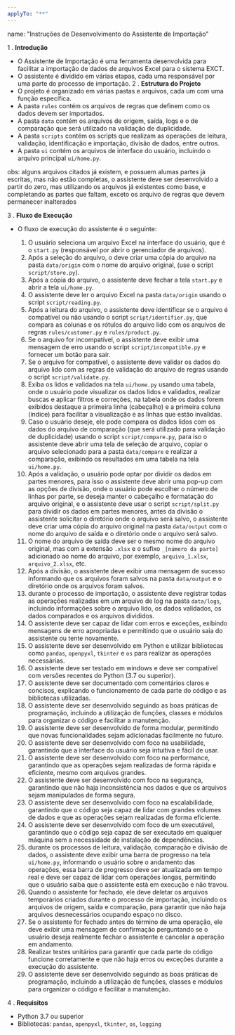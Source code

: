 ```yaml
---
applyTo: "**"
---
```


name: "Instruções de Desenvolvimento do Assistente de Importação"

1 . **Introdução**

- O Assistente de Importação é uma ferramenta desenvolvida para facilitar a importação de dados de arquivos Excel para o sistema EXCT.
- O assistente é dividido em várias etapas, cada uma responsável por uma parte do processo de importação.
  2 . **Estrutura do Projeto**
- O projeto é organizado em várias pastas e arquivos, cada um com uma função específica.
- A pasta `rules` contém os arquivos de regras que definem como os dados devem ser importados.
- A pasta `data` contém os arquivos de origem, saída, logs e o de comparação que será utilizado na validação de duplicidade.
- A pasta `scripts` contém os scripts que realizam as operações de leitura, validação, identificação e importação, divisão de dados, entre outros.
- A pasta `ui` contém os arquivos de interface do usuário, incluindo o arquivo principal `ui/home.py`.

obs: alguns arquivos citados já existem, e possuem alumas partes já escritas, mas não estão completas, o assistente deve ser desenvolvido a partir do zero, mas utilizando os arquivos já existentes como base, e completando as partes que faltam, exceto os arquivo de regras que devem permanecer inalterados

3 . **Fluxo de Execução**

- O fluxo de execução do assistente é o seguinte:

  1. O usuário seleciona um arquivo Excel na interface do usuário, que é o `start.py` (responsável por abrir o gerenciador de arquivos).
  2. Após a seleção do arquivo, o deve criar uma cópia do arquivo na pasta `data/origin` com o nome do arquivo original, (use o script `script/store.py`).
  3. Após a cópia do arquivo, o assistente deve fechar a tela `start.py` e abrir a tela `ui/home.py`.
  4. O assistente deve ler o arquivo Excel na pasta `data/origin` usando o script `script/reading.py`.
  5. Após a leitura do arquivo, o assistente deve identificar se o arquivo é compatível ou não usando o script `script/identifier.py`, que compara as colunas e os rótulos do arquivo lido com os arquivos de regras `rules/customer.py` e `rules/product.py`.
  6. Se o arquivo for incompatível, o assistente deve exibir uma mensagem de erro usando o script `script/incompatible.py` e fornecer um botão para sair.
  7. Se o arquivo for compatível, o assistente deve validar os dados do arquivo lido com as regras de validação do arquivo de regras usando o script `script/validate.py`.
  8. Exiba os lidos e validados na tela `ui/home.py` usando uma tabela, onde o usuário pode visualizar os dados lidos e validados, realizar buscas e aplicar filtros e correções, na tabela onde os dados forem exibidos destaque a primeira linha (cabeçalho) e a primeira coluna (índice) para facilitar a visualização e as linhas que estão invalidas.
  9. Caso o usuário deseje, ele pode compara os dados lidos com os dados do arquivo de comparação (que será utilizado para validação de duplicidade) usando o script `script/compare.py`, para iso o assistente deve abrir uma tela de seleção de arquivo, copiar o arquivo selecionado para a pasta `data/compare` e realizar a comparação, exibindo os resultados em uma tabela na tela `ui/home.py`.
  10. Após a validação, o usuário pode optar por dividir os dados em partes menores, para isso o assistente deve abrir uma pop-up com as opções de divisão, onde o usuário pode escolher o número de linhas por parte, se deseja manter o cabeçalho e formatação do arquivo original, e o assistente deve usar o script `script/split.py` para dividir os dados em partes menores, antes da divisão o assistente solicitar o diretório onde o arquivo será salvo, o assistente deve criar uma cópia do arquivo original na pasta `data/output` com o nome do arquivo de saída e o diretório onde o arquivo será salvo.
  11. O nome do arquivo de saída deve ser o mesmo nome do arquivo original, mas com a extensão `.xlsx` e o sufixo `_[número da parte]` adicionado ao nome do arquivo, por exemplo, `arquivo_1.xlsx`, `arquivo_2.xlsx`, etc.
  12. Após a divisão, o assistente deve exibir uma mensagem de sucesso informando que os arquivos foram salvos na pasta `data/output` e o diretório onde os arquivos foram salvos.
  13. durante o processo de importação, o assistente deve registrar todas as operações realizadas em um arquivo de log na pasta `data/logs`, incluindo informações sobre o arquivo lido, os dados validados, os dados comparados e os arquivos divididos.
  14. O assistente deve ser capaz de lidar com erros e exceções, exibindo mensagens de erro apropriadas e permitindo que o usuário saia do assistente ou tente novamente.
  15. O assistente deve ser desenvolvido em Python e utilizar bibliotecas como `pandas`, `openpyxl`, `tkinter` e `os` para realizar as operações necessárias.
  16. O assistente deve ser testado em windows e deve ser compatível com versões recentes do Python (3.7 ou superior).
  17. O assistente deve ser documentado com comentários claros e concisos, explicando o funcionamento de cada parte do código e as bibliotecas utilizadas.
  18. O assistente deve ser desenvolvido seguindo as boas práticas de programação, incluindo a utilização de funções, classes e módulos para organizar o código e facilitar a manutenção.
  19. O assistente deve ser desenvolvido de forma modular, permitindo que novas funcionalidades sejam adicionadas facilmente no futuro.
  20. O assistente deve ser desenvolvido com foco na usabilidade, garantindo que a interface do usuário seja intuitiva e fácil de usar.
  21. O assistente deve ser desenvolvido com foco na performance, garantindo que as operações sejam realizadas de forma rápida e eficiente, mesmo com arquivos grandes.
  22. O assistente deve ser desenvolvido com foco na segurança, garantindo que não haja inconsistência nos dados e que os arquivos sejam manipulados de forma segura.
  23. O assistente deve ser desenvolvido com foco na escalabilidade, garantindo que o código seja capaz de lidar com grandes volumes de dados e que as operações sejam realizadas de forma eficiente.
  24. O assistente deve ser desenvolvido com foco de um executável, garantindo que o código seja capaz de ser executado em qualquer máquina sem a necessidade de instalação de dependências.
  25. durante os processos de leitura, validação, comparação e divisão de dados, o assistente deve exibir uma barra de progresso na tela `ui/home.py`, informando o usuário sobre o andamento das operações, essa barra de progresso deve ser atualizada em tempo real e deve ser capaz de lidar com operações longas, permitindo que o usuário saiba que o assistente está em execução e não travou.
  26. Quando o assistente for fechado, ele deve deletar os arquivos temporários criados durante o processo de importação, incluindo os arquivos de origem, saída e comparação, para garantir que não haja arquivos desnecessários ocupando espaço no disco.
  27. Se o assistente for fechado antes do término de uma operação, ele deve exibir uma mensagem de confirmação perguntando se o usuário deseja realmente fechar o assistente e cancelar a operação em andamento.
  28. Realizar testes unitários para garantir que cada parte do código funcione corretamente e que não haja erros ou exceções durante a execução do assistente.
  29. O assistente deve ser desenvolvido seguindo as boas práticas de programação, incluindo a utilização de funções, classes e módulos para organizar o código e facilitar a manutenção.

4 . **Requisitos**

- Python 3.7 ou superior
- Bibliotecas: `pandas`, `openpyxl`, `tkinter`, `os`, `logging`
